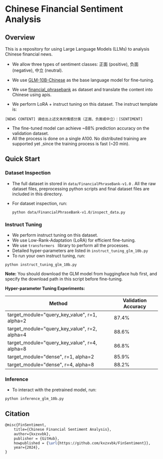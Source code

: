 # Chinese Financial Sentiment Analysis

## Overview

This is a repository for using Large Language Models (LLMs) to analysis Chinese financial news.

- We allow three types of sentiment classes: 正面 (positive), 负面 (negative), 中立 (neutral).

- We use [GLM-10B-Chinese](https://huggingface.co/THUDM/glm-10b-chinese) as the base language model for fine-tuning.
- We use [financial_phrasebank](https://huggingface.co/datasets/financial_phrasebank) as dataset and translate the content into Chinese using apis.
- We perform LoRA + instruct tuning on this dataset. The instruct template is:

```
[NEWS CONTENT] 请给出上述文本的情感分类（正面、负面或中立）：[SENTIMENT]
```

- The fine-tuned model can achieve ~88% prediction accuracy on the validation dataset.
- All the process is done on a single A100. No distributed training are supported yet ,since the training process is fast (~20 min).

## Quick Start

### Dataset Inspection

- The full dataset in stored in ``data/FinancialPhraseBank-v1.0`` . All the raw dataset files, preprocessing python scripts and final dataset files are included in this directory.

- For dataset inspection, run:

  ```shell
  python data/FinancialPhraseBank-v1.0/inspect_data.py
  ```

### Instruct Tuning

- We perform instruct tuning on this dataset.
- We use Low-Rank-Adaptation (LoRA) for efficient fine-tuning.
- We use ``transformers `` library to perform all the processes.
- Detailed hyper-parameters are listed in ``instruct_tuning_glm_10b.py``
- To run your own instruct tuning, run:

```
python instruct_tuning_glm_10b.py
```

**Note:** You should download the GLM model from huggingface hub first, and specify the download path in this script before fine-tuning.

**Hyper-parameter Tuning Experiments:**

| Method                                        | Validation Accuracy |
| --------------------------------------------- | ------------------- |
| target_module="query_key_value", r=1, alpha=2 | 87.4%               |
| target_module="query_key_value", r=2, alpha=4 | 88.6%               |
| target_module="query_key_value", r=4, alpha=8 | 86.8%               |
| target_module="dense", r=1, alpha=2           | 85.9%               |
| target_module="dense", r=4, alpha=8           | 88.2%               |



### Inference

- To interact with the pretrained model, run:

```
python inference_glm_10b.py
```

## Citation
```latex
@misc{FinSentiment,
    title={Chinese Financial Sentiment Analysis},
    author={kxzxvbk},
    publisher = {GitHub},
    howpublished = {\url{https://github.com/kxzxvbk/FinSentiment}},
    year={2024},
}
```


